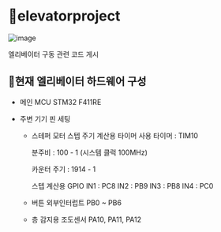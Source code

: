 # 🔵elevatorproject


![image](https://github.com/user-attachments/assets/e42e9b53-3697-4fa6-af3d-f6c2dbd50566)

엘리베이터 구동 관련 코드 게시

## 🔵현재 엘리베이터 하드웨어 구성

- 메인 MCU 
STM32 F411RE

- 주변 기기 핀 세팅 

    - 스테퍼 모터 스텝 주기 계산용 타이머 
       사용 타이머 : TIM10

       분주비 : 100 - 1 (시스템 클럭  100MHz)

       카운터 주기 : 1914 - 1

      스텝 계산용 GPIO
      IN1 : PC8
      IN2 : PB9
      IN3 : PB8
      IN4 : PC0


    - 버튼
        외부인터럽트 PB0 ~ PB6

    - 층 감지용 조도센서
        PA10, PA11, PA12






